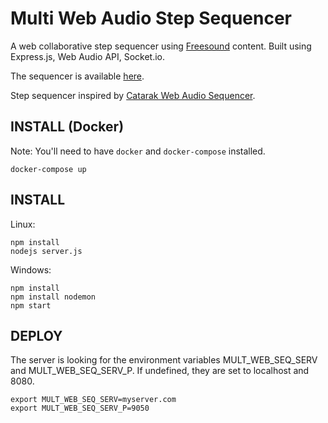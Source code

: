 # Multi Web Audio Step Sequencer
A web collaborative step sequencer using [Freesound](https://freesound.org/) content.
Built using Express.js, Web Audio API, Socket.io.

The sequencer is available [here](http://the.ndero.ovh:8080/).

Step sequencer inspired by [Catarak Web Audio Sequencer](https://github.com/catarak/web-audio-sequencer).


INSTALL (Docker)
-------------------
Note: You'll need to have `docker` and `docker-compose` installed.

```
docker-compose up
```

INSTALL
-------------------

Linux:
```
npm install
nodejs server.js
```

Windows:
```
npm install
npm install nodemon
npm start
```

DEPLOY
-------------------
The server is looking for the environment variables MULT_WEB_SEQ_SERV and MULT_WEB_SEQ_SERV_P. If undefined,  they are set to localhost and 8080.

```
export MULT_WEB_SEQ_SERV=myserver.com
export MULT_WEB_SEQ_SERV_P=9050
```
